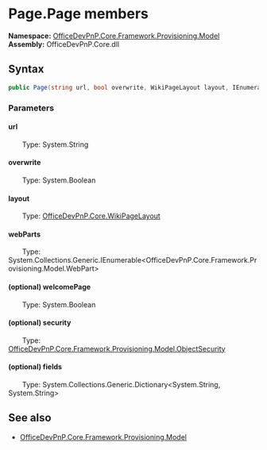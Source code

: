 # Page.Page members 
  

**Namespace:** [OfficeDevPnP.Core.Framework.Provisioning.Model](OfficeDevPnP.Core.Framework.Provisioning.Model.md)  
**Assembly:** OfficeDevPnP.Core.dll  
## Syntax
```C#
public Page(string url, bool overwrite, WikiPageLayout layout, IEnumerable<WebPart> webParts, bool welcomePage, ObjectSecurity security, Dictionary<String, String> fields)
```
### Parameters
#### url  
&emsp;&emsp;Type: System.String  
#### overwrite  
&emsp;&emsp;Type: System.Boolean  
#### layout  
&emsp;&emsp;Type: [OfficeDevPnP.Core.WikiPageLayout](OfficeDevPnP.Core.WikiPageLayout.md)  
#### webParts  
&emsp;&emsp;Type: System.Collections.Generic.IEnumerable<OfficeDevPnP.Core.Framework.Provisioning.Model.WebPart>  
#### (optional) welcomePage  
&emsp;&emsp;Type: System.Boolean  
#### (optional) security  
&emsp;&emsp;Type: [OfficeDevPnP.Core.Framework.Provisioning.Model.ObjectSecurity](OfficeDevPnP.Core.Framework.Provisioning.Model.ObjectSecurity.md)  
#### (optional) fields  
&emsp;&emsp;Type: System.Collections.Generic.Dictionary<System.String, System.String>  
## See also
- [OfficeDevPnP.Core.Framework.Provisioning.Model](OfficeDevPnP.Core.Framework.Provisioning.Model.md)
